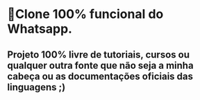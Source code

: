 # 📱Clone 100% funcional do Whatsapp.

## Projeto 100% livre de tutoriais, cursos ou qualquer outra fonte que não seja a minha cabeça ou as documentações oficiais das linguagens ;) 
